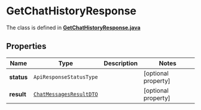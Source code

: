 

# GetChatHistoryResponse

The class is defined in **[GetChatHistoryResponse.java](../../src/main/java/org/openapitools/model/GetChatHistoryResponse.java)**

## Properties

Name | Type | Description | Notes
------------ | ------------- | ------------- | -------------
**status** | `ApiResponseStatusType` |  |  [optional property]
**result** | [`ChatMessagesResultDTO`](ChatMessagesResultDTO.md) |  |  [optional property]




